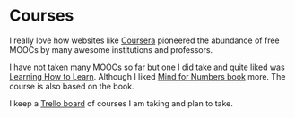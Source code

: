 # Courses
I really love how websites like [Coursera](https://www.coursera.org) pioneered the abundance of free MOOCs by many awesome institutions and professors.

I have not taken many MOOCs so far but one I did take and quite liked was [Learning How to Learn](https://www.coursera.org/learn/learning-how-to-learn). Although I liked [Mind for Numbers book](https://www.goodreads.com/book/show/18693655-a-mind-for-numbers?from_search=true) more. The course is also based on the book.

I keep a [Trello board](https://trello.com/b/KXiTLwSA) of courses I am taking and plan to take.